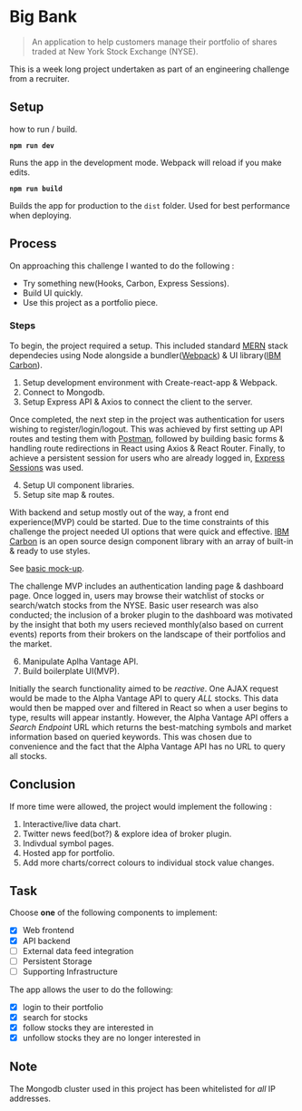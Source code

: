 # Big Bank

> An application to help customers manage their portfolio of shares traded at New York Stock Exchange (NYSE).

This is a week long project undertaken as part of an engineering challenge from a recruiter.

## Setup

how to run / build.

**`npm run dev`**

Runs the app in the development mode. Webpack will reload if you make edits.

**`npm run build`**

Builds the app for production to the `dist` folder. Used for best performance when deploying.

## Process

On approaching this challenge I wanted to do the following :

- Try something new(Hooks, Carbon, Express Sessions).
- Build UI quickly.
- Use this project as a portfolio piece.

### Steps

To begin, the project required a setup. This included standard [MERN](https://www.mongodb.com/mern-stack) stack dependecies using Node alongside a bundler([Webpack](https://webpack.js.org/)) & UI library([IBM Carbon](https://www.carbondesignsystem.com/)).

1. Setup development environment with Create-react-app & Webpack.
2. Connect to Mongodb.
3. Setup Express API & Axios to connect the client to the server.

Once completed, the next step in the project was authentication for users wishing to register/login/logout. This was achieved by first setting up API routes and testing them with [Postman](https://www.postman.com/), followed by building basic forms & handling route redirections in React using Axios & React Router. Finally, to achieve a persistent session for users who are already logged in, [Express Sessions](https://www.npmjs.com/package/express-session) was used. 

4. Setup UI component libraries.
5. Setup site map & routes.

With backend and setup mostly out of the way, a front end experience(MVP) could be started. Due to the time constraints of this challenge the project needed UI options that were quick and effective. [IBM Carbon](https://www.carbondesignsystem.com/) is an open source design component library with an array of built-in & ready to use styles.

See [basic mock-up](https://www.figma.com/file/zyedueHxLiuK2BFlSL2ZZ6/big-bank?node-id=0%3A1).

The challenge MVP includes an authentication landing page & dashboard page. Once logged in, users may browse their watchlist of stocks or search/watch stocks from the NYSE. Basic user research was also conducted; the inclusion of a broker plugin to the dashboard was motivated by the insight that both my users recieved monthly(also based on current events) reports from their brokers on the landscape of their portfolios and the market.

6. Manipulate Aplha Vantage API.
7. Build boilerplate UI(MVP).

Initially the search functionality aimed to be _reactive_. One AJAX request would be made to the Alpha Vantage API to query _ALL_ stocks. This data would then be mapped over and filtered in React so when a user begins to type, results will appear instantly. However, the Alpha Vantage API offers a _Search Endpoint_ URL which returns the best-matching symbols and market information based on queried keywords. This was chosen due to convenience and the fact that the Alpha Vantage API has no URL to query all stocks.

## Conclusion

If more time were allowed, the project would implement the following :

1. Interactive/live data chart.
2. Twitter news feed(bot?) & explore idea of broker plugin.
3. Indivdual symbol pages.
4. Hosted app for portfolio.
5. Add more charts/correct colours to individual stock value changes.

## Task

Choose **one** of the following components to implement:

- [x] Web frontend
- [x] API backend
- [ ] External data feed integration
- [ ] Persistent Storage
- [ ] Supporting Infrastructure

The app allows the user to do the following:

- [x] login to their portfolio
- [x] search for stocks
- [x] follow stocks they are interested in
- [x] unfollow stocks they are no longer interested in

## Note

The Mongodb cluster used in this project has been whitelisted for _all_ IP addresses.
